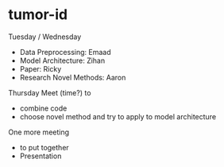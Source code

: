 # tumor-id

Tuesday / Wednesday
- Data Preprocessing: Emaad
- Model Architecture: Zihan
- Paper: Ricky
- Research Novel Methods: Aaron
  
Thursday
Meet (time?) to
- combine code
- choose novel method and try to apply to model architecture

One more meeting
- to put together
- Presentation
